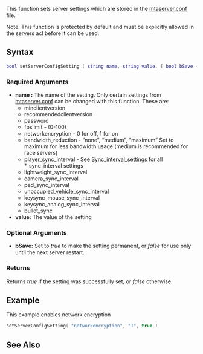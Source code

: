 This function sets server settings which are stored in the [mtaserver.conf](/docs/Server_mtaserver.conf.md "wikilink") file.

Note: This function is protected by default and must be explicitly allowed in the servers acl before it can be used.

Syntax
------

``` lua
bool setServerConfigSetting ( string name, string value, [ bool bSave = false ] )
```

### Required Arguments

-   **name :** The name of the setting. Only certain settings from [mtaserver.conf](/docs/Server_mtaserver.conf.md "wikilink") can be changed with this function. These are:
    -   minclientversion
    -   recommendedclientversion
    -   password
    -   fpslimit - (0-100)
    -   networkencryption - 0 for off, 1 for on
    -   bandwidth\_reduction - “none”, “medium”, “maximum” Set to maximum for less bandwidth usage (medium is recommended for race servers)
    -   player\_sync\_interval - See [Sync\_interval\_settings](/docs/Sync_interval_settings.md "wikilink") for all \*\_sync\_interval settings
    -   lightweight\_sync\_interval
    -   camera\_sync\_interval
    -   ped\_sync\_interval
    -   unoccupied\_vehicle\_sync\_interval
    -   keysync\_mouse\_sync\_interval
    -   keysync\_analog\_sync\_interval
    -   bullet\_sync
-   **value:** The value of the setting

### Optional Arguments

-   **bSave:** Set to *true* to make the setting permanent, or *false* for use only until the next server restart.

### Returns

Returns *true* if the setting was successfully set, or *false* otherwise.

Example
-------

This example enables network encryption

``` lua
setServerConfigSetting( "networkencryption", "1", true )
```

See Also
--------

